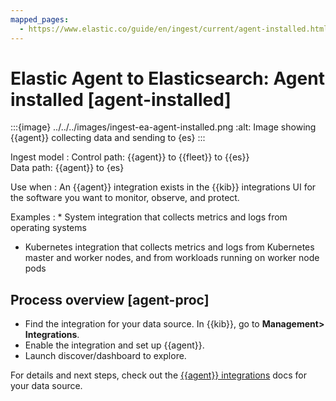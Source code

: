 ```yaml
---
mapped_pages:
  - https://www.elastic.co/guide/en/ingest/current/agent-installed.html
---
```


# Elastic Agent to Elasticsearch: Agent installed [agent-installed]

:::{image} ../../../images/ingest-ea-agent-installed.png
:alt: Image showing {{agent}} collecting data and sending to {es}
:::

Ingest model
:   Control path: {{agent}} to {{fleet}} to {{es}}<br> Data path: {{agent}} to {es}

Use when
:   An {{agent}} integration exists in the {{kib}} integrations UI for the software you want to monitor, observe, and protect.

Examples
:   * System integration that collects metrics and logs from operating systems
* Kubernetes integration that collects metrics and logs from Kubernetes master and worker nodes, and from workloads running on worker node pods



## Process overview [agent-proc]

* Find the integration for your data source. In {{kib}},  go to **Management> Integrations**.
* Enable the integration and set up {{agent}}.
* Launch discover/dashboard to explore.

For details and next steps, check out the [{{agent}} integrations](https://docs.elastic.co/en/integrations) docs for your data source.

